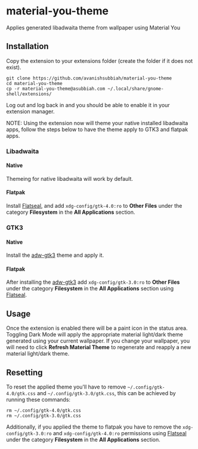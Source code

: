 # material-you-theme
Applies generated libadwaita theme from wallpaper using Material You

## Installation
Copy the extension to your extensions folder (create the folder if it does not exist).
```
git clone https://github.com/avanishsubbiah/material-you-theme
cd material-you-theme
cp -r material-you-theme@asubbiah.com ~/.local/share/gnome-shell/extensions/
```
Log out and log back in and you should be able to enable it in your extension manager.

NOTE: Using the extension now will theme your native installed libadwaita apps, follow the steps below to have the theme apply to GTK3 and flatpak apps.

### Libadwaita
#### Native
Themeing for native libadwaita will work by default.
#### Flatpak
Install [Flatseal](https://github.com/tchx84/Flatseal), and add `xdg-config/gtk-4.0:ro` to **Other Files** under the category **Filesystem** in the **All Applications** section.

### GTK3
#### Native
Install the [adw-gtk3](https://github.com/lassekongo83/adw-gtk3) theme and apply it.
#### Flatpak
After installing the [adw-gtk3](https://github.com/lassekongo83/adw-gtk3) add `xdg-config/gtk-3.0:ro` to **Other Files** under the category **Filesystem** in the **All Applications** section using [Flatseal](https://github.com/tchx84/Flatseal).

## Usage
Once the extension is enabled there will be a paint icon in the status area. Toggling Dark Mode will apply the appropriate material light/dark theme generated using your current wallpaper. If you change your wallpaper, you will need to click **Refresh Material Theme** to regenerate and reapply a new material light/dark theme.

## Resetting
To reset the applied theme you'll have to remove `~/.config/gtk-4.0/gtk.css` and `~/.config/gtk-3.0/gtk.css`, this can be achieved by running these commands:
```
rm ~/.config/gtk-4.0/gtk.css
rm ~/.config/gtk-3.0/gtk.css
```
Additionally, if you applied the theme to flatpak you have to remove the `xdg-config/gtk-3.0:ro` and `xdg-config/gtk-4.0:ro` permissions using [Flatseal](https://github.com/tchx84/Flatseal) under the category **Filesystem** in the **All Applications** section.
